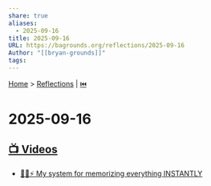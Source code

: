 ```yaml
---
share: true
aliases:
  - 2025-09-16
title: 2025-09-16
URL: https://bagrounds.org/reflections/2025-09-16
Author: "[[bryan-grounds]]"
tags:
---
```

[Home](../index.md) > [Reflections](./index.md) | [⏮️](./2025-09-15.md)  
# 2025-09-16  
## [📺 Videos](../videos/index.md)  
- [🧠💾⚡️ My system for memorizing everything INSTANTLY](../videos/my-system-for-memorizing-everything-instantly.md)